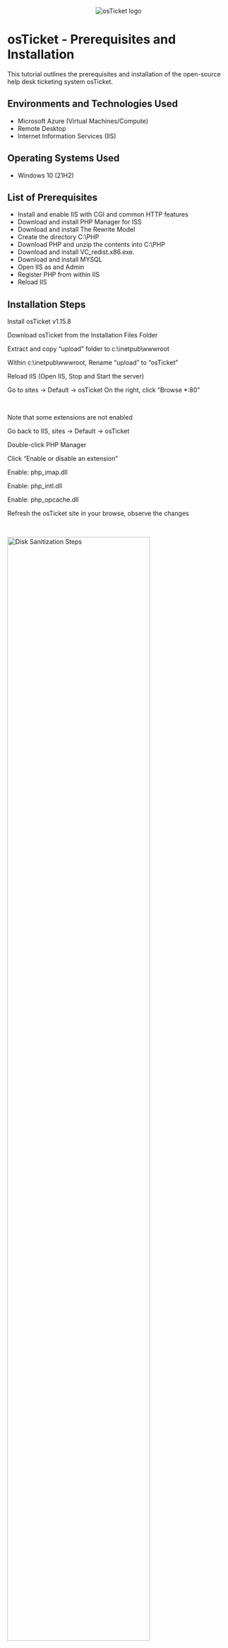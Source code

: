 <p align="center">
<img src="https://i.imgur.com/Clzj7Xs.png" alt="osTicket logo"/>
</p>

<h1>osTicket - Prerequisites and Installation</h1>
This tutorial outlines the prerequisites and installation of the open-source help desk ticketing system osTicket.<br />

<h2>Environments and Technologies Used</h2>

- Microsoft Azure (Virtual Machines/Compute)
- Remote Desktop
- Internet Information Services (IIS)

<h2>Operating Systems Used </h2>

- Windows 10</b> (21H2)

<h2>List of Prerequisites</h2>

- Install and enable IIS with CGI and common HTTP features
- Download and install PHP Manager for ISS
- Download and install The Rewrite Model
- Create the directory C:\PHP
- Download PHP and unzip the contents into C:\PHP
- Download and install VC_redist.x86.exe.
- Download and install MYSQL
- Open IIS as and Admin
- Register PHP from within IIS
- Reload IIS
  
<h2>Installation Steps</h2>

Install osTicket v1.15.8

Download osTicket from the Installation Files Folder

Extract and copy “upload” folder to c:\inetpub\wwwroot

Within c:\inetpub\wwwroot, Rename “upload” to “osTicket”

Reload IIS (Open IIS, Stop and Start the server)

Go to sites -> Default -> osTicket
On the right, click “Browse *:80”

</p>
<br />




<p>


</p>
<p>
Note that some extensions are not enabled

Go back to IIS, sites -> Default -> osTicket

Double-click PHP Manager

Click “Enable or disable an extension”

Enable: php_imap.dll

Enable: php_intl.dll

Enable: php_opcache.dll

Refresh the osTicket site in your browse, observe the changes

</p>
<br />

<p>
<img src="https://i.imgur.com/Js5zmnH.png" height="80%" width="80%" alt="Disk Sanitization Steps"/>
</p>
<p>
Rename: ost-config.php

From: C:\inetpub\wwwroot\osTicket\include\ost-sampleconfig.php

To: C:\inetpub\wwwroot\osTicket\include\ost-config.php
<img src="https://i.imgur.com/CFpfGiz.png" height="80%" width="80%" alt="Disk Sanitization Steps"/>

Assign Permissions: ost-config.php

Disable inheritance -> Remove All

New Permissions -> Everyone -> All
<img src="https://i.imgur.com/siiM1wB.png" height="80%" width="80%" alt="Disk Sanitization Steps"/>

</p>
<br />
Continue Setting up osTicket in the browser (click Continue)

Name Helpdesk

Default email (receives email from customers)


From the Installation Files, download and install HeidiSQL.

Open Heidi SQL

Create a new session, root/Password1

Connect to the session

Create a database called “osTicket”

Continue Setting up osticket in the browser

MySQL Database: osTicket

MySQL Username: root

MySQL Password: Password1

Click “Install Now!”

